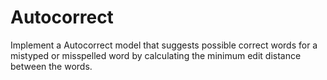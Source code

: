 # Autocorrect
 
 Implement a Autocorrect model that suggests possible correct words for a mistyped or misspelled word by calculating the minimum edit distance between the words.
